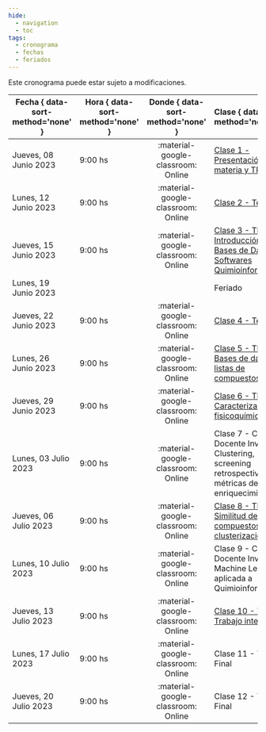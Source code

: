```yaml
---
hide: 
  - navigation
  - toc
tags:
  - cronograma
  - fechas
  - feriados
---
```


Este cronograma puede estar sujeto a modificaciones.

| Fecha  { data-sort-method='none' }     | Hora  { data-sort-method='none' }   | Donde  { data-sort-method='none' }                                 | Clase  { data-sort-method='none' }      | Docente { data-sort-method='none' } | 
| ----------- | -------- | :-------------------------------------: | :-----------  | :------ |
| Jueves, 08 Junio 2023 | 9:00 hs |	:material-google-classroom: Online | [Clase 1 - Presentación de la materia y TP0](/quimioinformatica/practicos/TP00/) | F. Agüero/J. Glavina |
| Lunes, 12 Junio 2023 | 9:00 hs |	:material-google-classroom: Online | [Clase 2 - Teórica 1](/quimioinfomatica/teoricas/1-Teorica-Uno/) | F. Agüero |
| Jueves, 15 Junio 2023 | 9:00 hs |	:material-google-classroom: Online | [Clase 3 - TP1. Introducción a Bases de Datos y Softwares Quimioinformáticos](/quimioinformatica/practicos/TP01/) | M. Didier Garnham |
| Lunes, 19 Junio 2023 |  |  | Feriado |  |
| Jueves, 22 Junio 2023 | 9:00 hs |	:material-google-classroom: Online | [Clase 4 - Teórica 2](/quimioinfomatica/teoricas/2-Teorica-Dos/) | F. Agüero |
| Lunes, 26 Junio 2023 | 9:00 hs |	:material-google-classroom: Online | [Clase 5 - TP2. Bases de datos y listas de compuestos](/quimioinfomatica/practicos/TP02/) | M. Didier Garnham |
| Jueves, 29 Junio 2023 | 9:00 hs |	:material-google-classroom: Online | [Clase 6 - TP3. Caracterización fisicoquímica](/quimioinfomatica/practicos/TP03/) | M. Didier Garnham |
| Lunes, 03 Julio 2023 | 9:00 hs |	:material-google-classroom: Online | Clase 7 - Charla Docente Invitado: Clustering, screening retrospectivo y métricas de enriquecimiento | Alan Talevi |
| Jueves, 06 Julio 2023 | 9:00 hs |	:material-google-classroom: Online | [Clase 8 - TP4. Similitud de compuestos y clusterización](/quimioinfomatica/practicos/TP04/) | M. Didier Garnham |
| Lunes, 10 Julio 2023 | 9:00 hs |	:material-google-classroom: Online | Clase 9 - Charla Docente Invitado: Machine Learning aplicada a Quimioinformática | Marina Villacampa |
| Jueves, 13 Julio 2023 | 9:00 hs |	:material-google-classroom: Online | [Clase 10 - TP5. Trabajo integrador](/quimioinfomatica/practicos/TP05/) | M. Didier Garnham |
| Lunes, 17 Julio 2023 | 9:00 hs |	:material-google-classroom: Online | Clase 11 - Trabajo Final | F. Agüero |
| Jueves, 20 Julio 2023 | 9:00 hs |	:material-google-classroom: Online | Clase 12 - Trabajo Final | F. Agüero |